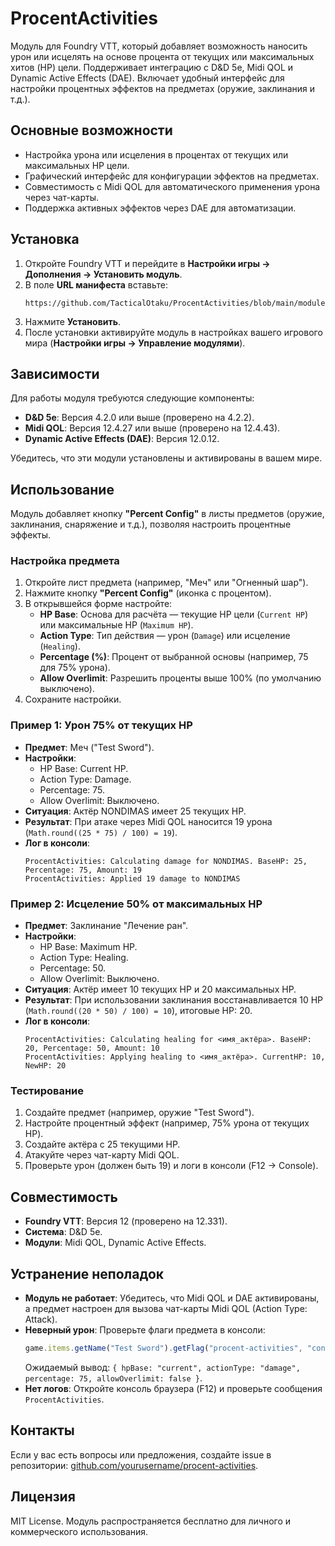 # ProcentActivities

Модуль для Foundry VTT, который добавляет возможность наносить урон или исцелять на основе процента от текущих или максимальных хитов (HP) цели. Поддерживает интеграцию с D&D 5e, Midi QOL и Dynamic Active Effects (DAE). Включает удобный интерфейс для настройки процентных эффектов на предметах (оружие, заклинания и т.д.).

## Основные возможности
- Настройка урона или исцеления в процентах от текущих или максимальных HP цели.
- Графический интерфейс для конфигурации эффектов на предметах.
- Совместимость с Midi QOL для автоматического применения урона через чат-карты.
- Поддержка активных эффектов через DAE для автоматизации.

## Установка
1. Откройте Foundry VTT и перейдите в **Настройки игры → Дополнения → Установить модуль**.
2. В поле **URL манифеста** вставьте:
   ```
   https://github.com/TacticalOtaku/ProcentActivities/blob/main/module.json
   ```
3. Нажмите **Установить**.
4. После установки активируйте модуль в настройках вашего игрового мира (**Настройки игры → Управление модулями**).

## Зависимости
Для работы модуля требуются следующие компоненты:
- **D&D 5e**: Версия 4.2.0 или выше (проверено на 4.2.2).
- **Midi QOL**: Версия 12.4.27 или выше (проверено на 12.4.43).
- **Dynamic Active Effects (DAE)**: Версия 12.0.12.

Убедитесь, что эти модули установлены и активированы в вашем мире.

## Использование
Модуль добавляет кнопку **"Percent Config"** в листы предметов (оружие, заклинания, снаряжение и т.д.), позволяя настроить процентные эффекты.

### Настройка предмета
1. Откройте лист предмета (например, "Меч" или "Огненный шар").
2. Нажмите кнопку **"Percent Config"** (иконка с процентом).
3. В открывшейся форме настройте:
   - **HP Base**: Основа для расчёта — текущие HP цели (`Current HP`) или максимальные HP (`Maximum HP`).
   - **Action Type**: Тип действия — урон (`Damage`) или исцеление (`Healing`).
   - **Percentage (%)**: Процент от выбранной основы (например, 75 для 75% урона).
   - **Allow Overlimit**: Разрешить проценты выше 100% (по умолчанию выключено).
4. Сохраните настройки.

### Пример 1: Урон 75% от текущих HP
- **Предмет**: Меч ("Test Sword").
- **Настройки**:
  - HP Base: Current HP.
  - Action Type: Damage.
  - Percentage: 75.
  - Allow Overlimit: Выключено.
- **Ситуация**: Актёр NONDIMAS имеет 25 текущих HP.
- **Результат**: При атаке через Midi QOL наносится 19 урона (`Math.round((25 * 75) / 100) = 19`).
- **Лог в консоли**:
  ```
  ProcentActivities: Calculating damage for NONDIMAS. BaseHP: 25, Percentage: 75, Amount: 19
  ProcentActivities: Applied 19 damage to NONDIMAS
  ```

### Пример 2: Исцеление 50% от максимальных HP
- **Предмет**: Заклинание "Лечение ран".
- **Настройки**:
  - HP Base: Maximum HP.
  - Action Type: Healing.
  - Percentage: 50.
  - Allow Overlimit: Выключено.
- **Ситуация**: Актёр имеет 10 текущих HP и 20 максимальных HP.
- **Результат**: При использовании заклинания восстанавливается 10 HP (`Math.round((20 * 50) / 100) = 10`), итоговые HP: 20.
- **Лог в консоли**:
  ```
  ProcentActivities: Calculating healing for <имя_актёра>. BaseHP: 20, Percentage: 50, Amount: 10
  ProcentActivities: Applying healing to <имя_актёра>. CurrentHP: 10, NewHP: 20
  ```

### Тестирование
1. Создайте предмет (например, оружие "Test Sword").
2. Настройте процентный эффект (например, 75% урона от текущих HP).
3. Создайте актёра с 25 текущими HP.
4. Атакуйте через чат-карту Midi QOL.
5. Проверьте урон (должен быть 19) и логи в консоли (F12 → Console).

## Совместимость
- **Foundry VTT**: Версия 12 (проверено на 12.331).
- **Система**: D&D 5e.
- **Модули**: Midi QOL, Dynamic Active Effects.

## Устранение неполадок
- **Модуль не работает**: Убедитесь, что Midi QOL и DAE активированы, а предмет настроен для вызова чат-карты Midi QOL (Action Type: Attack).
- **Неверный урон**: Проверьте флаги предмета в консоли:
  ```javascript
  game.items.getName("Test Sword").getFlag("procent-activities", "config")
  ```
  Ожидаемый вывод: `{ hpBase: "current", actionType: "damage", percentage: 75, allowOverlimit: false }`.
- **Нет логов**: Откройте консоль браузера (F12) и проверьте сообщения `ProcentActivities`.

## Контакты
Если у вас есть вопросы или предложения, создайте issue в репозитории: [github.com/yourusername/procent-activities](https://github.com/yourusername/procent-activities).

## Лицензия
MIT License. Модуль распространяется бесплатно для личного и коммерческого использования.